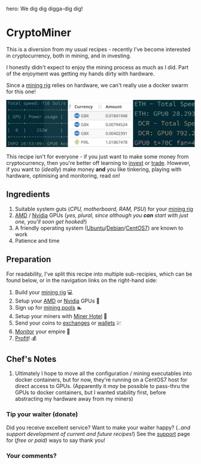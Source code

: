 hero: We dig dig digga-dig dig!

# CryptoMiner

This is a diversion from my usual recipes - recently I've become interested in cryptocurrency, both in mining, and in investing.

I honestly didn't expect to enjoy the mining process as much as I did. Part of the enjoyment was getting my hands dirty with hardware.

Since a [mining rig](/recipies/cryptominer/mining-rig/) relies on hardware, we can't really use a docker swarm for this one!

![NAME Screenshot](../images/cryptominer.png)

This recipe isn't for everyone - if you just want to make some money from cryptocurrency, then you're better off learning to [invest](https://www.reddit.com/r/CryptoCurrency/) or [trade](https://www.reddit.com/r/CryptoMarkets/). However, if you want to (_ideally_) make money **and** you like tinkering, playing with hardware, optimising and monitoring, read on!

## Ingredients

1. Suitable system guts (_CPU, motherboard, RAM, PSU_) for your [mining rig](/recipies/cryptominer/mining-rig/)
2. [AMD](/recipies/cryptominer/amd-gpu/) / [Nvidia](/recipies/cryptominer/nvidia-gpu/) GPUs (_yes, plural, since although you **can** start with just one, you'll soon get hooked!_)
3. A friendly operating system ([Ubuntu](https://www.ubuntu.com/)/[Debian](https://www.debian.org/)/[CentOS7](https://www.centos.org/download/)) are known to work
4. Patience and time

## Preparation

For readability, I've split this recipe into multiple sub-recipies, which can be found below, or in the navigation links on the right-hand side:

1. Build your [mining rig](/recipies/cryptominer/mining-rig/) 💻
2. Setup your [AMD](/recipies/cryptominer/amd-gpu/) or [Nvidia](/recipies/cryptominer/nvidia-gpu/) GPUs 🎨
3. Sign up for [mining pools](/recipies/cryptominer/mining-pool/) :swimmer:
4. Setup your miners with [Miner Hotel](/recipies/cryptominer/minerhotel/) 🏨
5. Send your coins to [exchanges](/recipies/cryptominer/exchange/) or [wallets](/recipies/cryptominer/wallet/) 💹
6. [Monitor](/recipies/cryptominer/monitor/) your empire :heartbeat:
7. [Profit](/recipies/cryptominer/profit/)! 💰

## Chef's Notes

1. Ultimately I hope to move all the configuration / mining executables into docker containers, but for now, they're running on a CentOS7 host for direct access to GPUs. (Apparently it _may_ be possible to pass-thru the GPUs to docker containers, but I wanted stability first, before abstracting my hardware away from my miners)

### Tip your waiter (donate) 

Did you receive excellent service? Want to make your waiter happy? (_..and support development of current and future recipes!_) See the [support](/support/) page for (_free or paid)_ ways to say thank you! 

### Your comments? 
